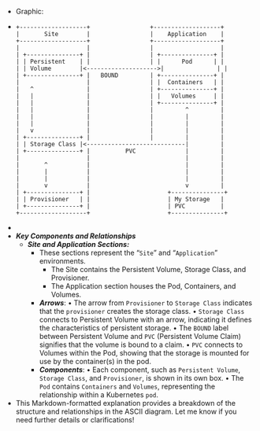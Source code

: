 - Graphic:
- ```
  +-------------------+                 +-------------------+
  |       Site        |                 |    Application    |
  +-------------------+                 +-------------------+
  |                   |                 |                   |
  | +---------------+ |                 | +---------------+ |
  | | Persistent    | |                 | |      Pod      | |
  | | Volume        |<-------------------->|               | |
  | +---------------+ |   BOUND         | +---------------+ |
  |                   |                 | |  Containers   | |
  |   ^               |                 | +---------------+ |
  |   |               |                 | |   Volumes     | |
  |   |               |                 | +---------------+ |
  |   |               |                 |         ^         |
  |   |               |                 |         |         |
  |   |               |                 |         |         |
  |   v               |                 |         |         |
  | +---------------+ |                 |         |         |
  | | Storage Class |<----------------------------|         |
  | +---------------+ |          PVC              |         |
  |                   |                           |         |
  |       ^           |                           |         |
  |       |           |                           |         |
  |       |           |                           |         |
  |       v           |                           v         |
  | +---------------+ |                      +---------------+
  | | Provisioner   | |                      | My Storage   |
  | +---------------+ |                      | PVC          |
  +-------------------+                      +---------------+
  ```
-
- ***Key Components and Relationships***
	- ***Site and Application Sections:***
		- These sections represent the “`Site`” and “`Application`” environments.
			- The Site contains the Persistent Volume, Storage Class, and Provisioner.
			- The Application section houses the Pod, Containers, and Volumes.
		- ***Arrows***:
		  •	The arrow from `Provisioner` to `Storage Class` indicates that the `provisioner` creates the storage class.
		  •	`Storage Class` connects to Persistent Volume with an arrow, indicating it defines the characteristics of persistent storage.
		  •	The `BOUND` label between Persistent Volume and `PVC` (Persistent Volume Claim) signifies that the volume is bound to a claim.
		  •	`PVC` connects to Volumes within the Pod, showing that the storage is mounted for use by the container(s) in the pod.
		- ***Components***:
		  •	Each component, such as `Persistent Volume`, `Storage Class`, and `Provisioner`, is shown in its own box.
		  •	The `Pod` contains `Containers` and `Volumes`, representing the relationship within a Kubernetes `pod`.
- This Markdown-formatted explanation provides a breakdown of the structure and relationships in the ASCII diagram. Let me know if you need further details or clarifications!